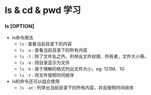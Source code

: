 # ls & cd & pwd 学习

### ls [OPTION]
* ls命令用法
  * ```ls``` : 查看当前目录下的内容
  * ```ls -a``` : 查看当前目录下的所有内容
  * ```ls -l``` : 除了文件名之外，列举出文件权限、所有者，文件大小等。
  * ```ls -d``` : 将目录显示为文件
  * ```ls -h``` : 易于理解的格式列出文件大小，eg: 123M、1G
  * ```ls -t``` : 将文件按照时间排序
* ls的命令还可以组合使用
  * ```ls -at``` : 列举出当前目录下的所有内容，并且按照时间排序